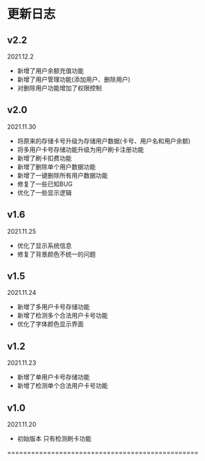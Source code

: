 # 更新日志



## v2.2

2021.12.2

+ 新增了用户余额充值功能
+ 新增了用户管理功能(添加用户、删除用户)
+ 对删除用户功能增加了权限控制



## v2.0

2021.11.30

+ 将原来的存储卡号升级为存储用户数据(卡号、用户名和用户余额)
+ 将多用户卡号存储功能升级为用户刷卡注册功能
+ 新增了刷卡扣费功能
+ 新增了删除单个用户数据功能
+ 新增了一键删除所有用户数据功能
+ 修复了一些已知BUG
+ 优化了一些显示逻辑



## v1.6

2021.11.25

+ 优化了显示系统信息
+ 修复了背景颜色不统一的问题



## v1.5

2021.11.24

+ 新增了多用户卡号存储功能
+ 新增了检测多个合法用户卡号功能
+ 优化了字体颜色显示界面



## v1.2

2021.11.23

+ 新增了单用户卡号存储功能
+ 新增了检测单个合法用户卡号功能



## v1.0

2021.11.20

+ 初始版本 只有检测刷卡功能



================================================

